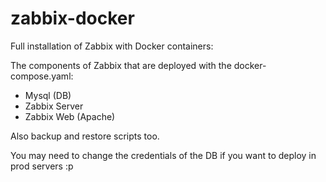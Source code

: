 # zabbix-docker
Full installation of Zabbix with Docker containers:

The components of Zabbix that are deployed with the docker-compose.yaml:
- Mysql (DB)
- Zabbix Server
- Zabbix Web (Apache)

Also backup and restore scripts too.

You may need to change the credentials of the DB if you want to deploy in prod servers :p

